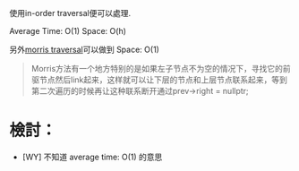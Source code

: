 使用in-order traversal便可以處理.

Average Time: O(1)
Space: O(h)

另外[morris traversal](http://www.cnblogs.com/AnnieKim/archive/2013/06/15/MorrisTraversal.html)可以做到
Space: O(1)
> Morris方法有一个地方特别的是如果左子节点不为空的情况下，寻找它的前驱节点然后link起来，这样就可以让下层的节点和上层节点联系起来，等到第二次遍历的时候再让这种联系断开通过prev->right = nullptr;

# 檢討：
* [WY] 不知道 average time: O(1) 的意思
